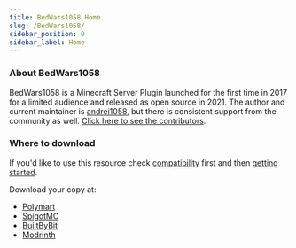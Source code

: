 ```yaml
---
title: BedWars1058 Home
slug: /BedWars1058/
sidebar_position: 0
sidebar_label: Home
---
```

### About BedWars1058
BedWars1058 is a Minecraft Server Plugin launched for the first time in 2017 for a limited audience
and released as open source in 2021. The author and current maintainer is [andrei1058](https://github.com/andrei1058), 
but there is consistent support from the community as well. 
[Click here to see the contributors](https://github.com/andrei1058/BedWars1058/graphs/contributors).


### Where to download
If you'd like to use this resource check [compatibility](compatibility.md) first and then [getting started](setup/plugin-installation.md).

Download your copy at:
* [Polymart](https://polymart.org/resource/1152/)
* [SpigotMC](https://www.spigotmc.org/resources/97320/)
* [BuiltByBit](https://builtbybit.com/resources/35838/)
* [Modrinth](https://modrinth.com/plugin/bedwars1058)
